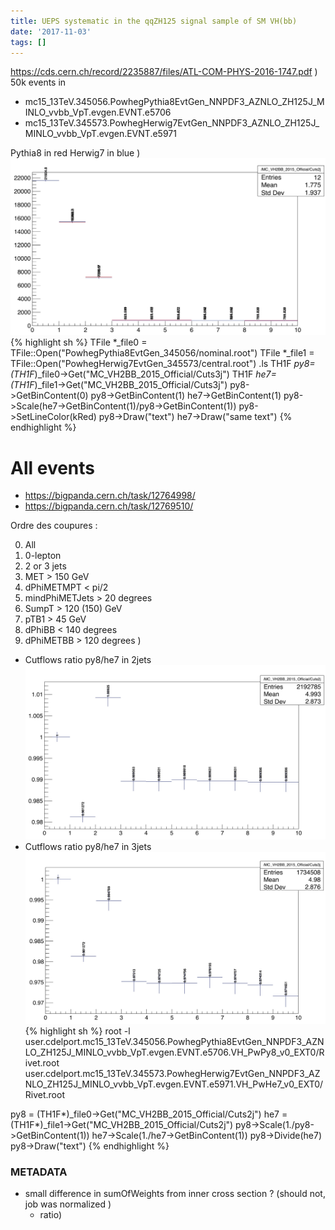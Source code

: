 ```yaml
---
title: UEPS systematic in the qqZH125 signal sample of SM VH(bb)
date: '2017-11-03'
tags: []
---
```

https://cds.cern.ch/record/2235887/files/ATL-COM-PHYS-2016-1747.pdf
)
50k events in
* mc15_13TeV.345056.PowhegPythia8EvtGen_NNPDF3_AZNLO_ZH125J_MINLO_vvbb_VpT.evgen.EVNT.e5706
* mc15_13TeV.345573.PowhegHerwig7EvtGen_NNPDF3_AZNLO_ZH125J_MINLO_vvbb_VpT.evgen.EVNT.e5971

Pythia8 in red
Herwig7 in blue
)
![IMAGE](/images/q/98EB549EFF476B5608830BB2B808D056.jpg)
{% highlight sh %}
TFile *_file0 = TFile::Open("PowhegPythia8EvtGen_345056/nominal.root")
TFile *_file1 = TFile::Open("PowhegHerwig7EvtGen_345573/central.root")
.ls
TH1F *py8=(TH1F*)_file0->Get("MC_VH2BB_2015_Official/Cuts3j")
 TH1F *he7=(TH1F*)_file1->Get("MC_VH2BB_2015_Official/Cuts3j")
py8->GetBinContent(0)
py8->GetBinContent(1)
he7->GetBinContent(1)
py8->Scale(he7->GetBinContent(1)/py8->GetBinContent(1))
py8->SetLineColor(kRed)
py8->Draw("text")
he7->Draw("same text")
{% endhighlight %}

# All events
* https://bigpanda.cern.ch/task/12764998/
* https://bigpanda.cern.ch/task/12769510/

Ordre des coupures :

0) All
1) 0-lepton
2) 2 or 3 jets
3) MET > 150 GeV
4) dPhiMETMPT < pi/2
5) mindPhiMETJets > 20 degrees
6) SumpT > 120 (150) GeV
7) pTB1 > 45 GeV
8) dPhiBB < 140 degrees
9) dPhiMETBB > 120 degrees
)
* Cutflows ratio py8/he7 in 2jets
![IMAGE](/images/q/EB03516D528D8B31F259DCC3ECBBF6FC.jpg)
* Cutflows ratio py8/he7 in 3jets
![IMAGE](/images/q/7ABC944E69F5EBB6AE768DB99FFC0FC2.jpg)
{% highlight sh %}
root -l user.cdelport.mc15_13TeV.345056.PowhegPythia8EvtGen_NNPDF3_AZNLO_ZH125J_MINLO_vvbb_VpT.evgen.EVNT.e5706.VH_PwPy8_v0_EXT0/Rivet.root user.cdelport.mc15_13TeV.345573.PowhegHerwig7EvtGen_NNPDF3_AZNLO_ZH125J_MINLO_vvbb_VpT.evgen.EVNT.e5971.VH_PwHe7_v0_EXT0/Rivet.root

py8 = (TH1F*)_file0->Get("MC_VH2BB_2015_Official/Cuts2j")
he7 = (TH1F*)_file1->Get("MC_VH2BB_2015_Official/Cuts2j")
py8->Scale(1./py8->GetBinContent(1))
he7->Scale(1./he7->GetBinContent(1))
py8->Divide(he7)
py8->Draw("text")
{% endhighlight %}

### METADATA
* small difference in sumOfWeights from inner cross section ? (should not, job was normalized )
  * ratio)
